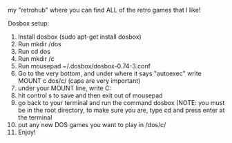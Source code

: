 my "retrohub" where you can find ALL of the retro games that I like!


Dosbox setup:
1. Install dosbox (sudo apt-get install dosbox)
2. Run mkdir /dos
3. Run cd dos
4. Run mkdir /c
5. Run mousepad ~/.dosbox/dosbox-0.74-3.conf
6. Go to the very bottom, and under where it says "autoexec" write MOUNT c dos/c/ (caps are very important)
7. under your MOUNT line, write C:
8. hit control s to save and then exit out of mousepad
9. go back to your terminal and run the command dosbox (NOTE: you must be in the root directory, to make sure you are, type cd and press enter at the terminal
10. put any new DOS games you want to play in /dos/c/
11. Enjoy!
